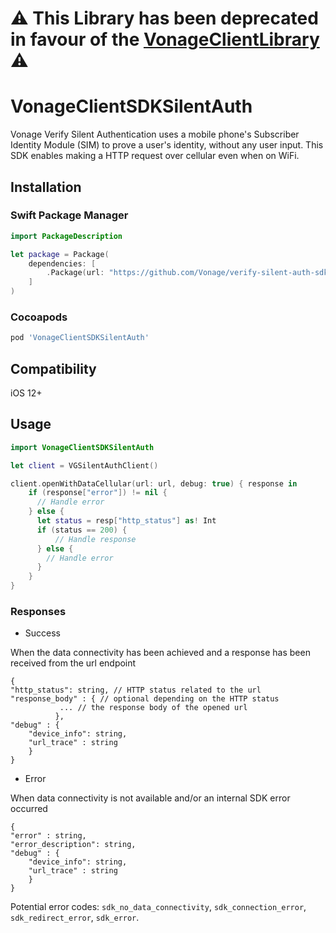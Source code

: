 # ⚠️ This Library has been deprecated in favour of the [VonageClientLibrary](https://github.com/Vonage/vonage-ios-client-library) ⚠️ 

# VonageClientSDKSilentAuth

Vonage Verify Silent Authentication uses a mobile phone's Subscriber Identity Module (SIM) to prove a user's identity, without any user input. This SDK enables making a HTTP request over cellular even when on WiFi.

## Installation

### Swift Package Manager 

```swift
import PackageDescription

let package = Package(
    dependencies: [
        .Package(url: "https://github.com/Vonage/verify-silent-auth-sdk-ios.git")
    ]
)
```

### Cocoapods

```ruby
pod 'VonageClientSDKSilentAuth'
```

## Compatibility

iOS 12+

## Usage

```swift
import VonageClientSDKSilentAuth

let client = VGSilentAuthClient()

client.openWithDataCellular(url: url, debug: true) { response in
    if (response["error"]) != nil {
      // Handle error
    } else {
      let status = resp["http_status"] as! Int
      if (status == 200) {
          // Handle response
      } else {
        // Handle error
      }
    }
}
```

### Responses

* Success

When the data connectivity has been achieved and a response has been received from the url endpoint
```
{
"http_status": string, // HTTP status related to the url
"response_body" : { // optional depending on the HTTP status
           ... // the response body of the opened url
          },
"debug" : {
    "device_info": string, 
    "url_trace" : string
    }
}
```

* Error 

When data connectivity is not available and/or an internal SDK error occurred

```
{
"error" : string,
"error_description": string,
"debug" : {
    "device_info": string, 
    "url_trace" : string
    }
}
```
Potential error codes: `sdk_no_data_connectivity`, `sdk_connection_error`, `sdk_redirect_error`, `sdk_error`.
